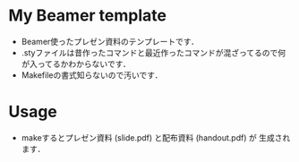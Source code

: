 # My Beamer template

* Beamer使ったプレゼン資料のテンプレートです．
* .styファイルは昔作ったコマンドと最近作ったコマンドが混ざってるので何が入ってるかわからないです．
* Makefileの書式知らないので汚いです．

# Usage

* makeするとプレゼン資料 (slide.pdf) と配布資料 (handout.pdf) が
	生成されます．
